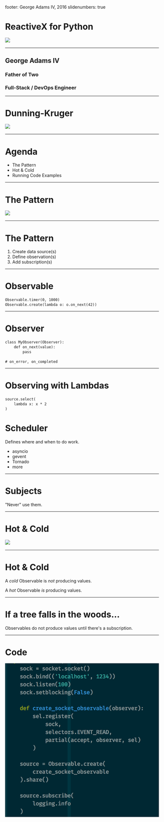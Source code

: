 footer: George Adams IV, 2016
slidenumbers: true

# ReactiveX for Python

![](http://reactivex.io/assets/reactivex_bg.jpg)

---

## George Adams IV

### Father of Two

### Full-Stack / DevOps Engineer

---

# Dunning-Kruger

![](http://america.pink/images/1/3/3/3/2/7/0/en/3-dunning-kruger-effect.jpg)

---

# Agenda

- The Pattern
- Hot & Cold
- Running Code Examples

---

# The Pattern

![](https://upload.wikimedia.org/wikipedia/en/3/33/Study_of_Regular_Division_of_the_Plane_with_Reptiles.jpg)

---

# The Pattern

1. Create data source(s)
1. Define observation(s)
1. Add subscription(s)

---

# Observable

```
Observable.timer(0, 1000)
Observable.create(lambda o: o.on_next(42))
```

---

# Observer

```
class MyObserver(Observer):
    def on_next(value):
        pass

# on_error, on_completed
```

---

# Observing with Lambdas

```
source.select(
    lambda x: x * 2
)
```

# Scheduler

Defines where and when to do work.

- asyncio
- gevent
- Tornado
- more

---

# Subjects

"Never" use them.

---

# Hot & Cold

![](https://upload.wikimedia.org/wikipedia/commons/7/77/Katy_Perry_3_November_2014.jpg)

---

# Hot & Cold

A *cold* Observable is _not_ producing values.

A *hot* Observable _is_ producing values.

---

# If a tree falls in the woods...

Observables do not produce values until there's a subscription.

---

# Code

![](code.png)
